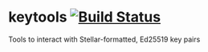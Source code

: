 # keytools [![Build Status](https://travis-ci.com/bpfkorea/keytools.svg?branch=master)](https://travis-ci.com/bpfkorea/keytools)

Tools to interact with Stellar-formatted, Ed25519 key pairs
